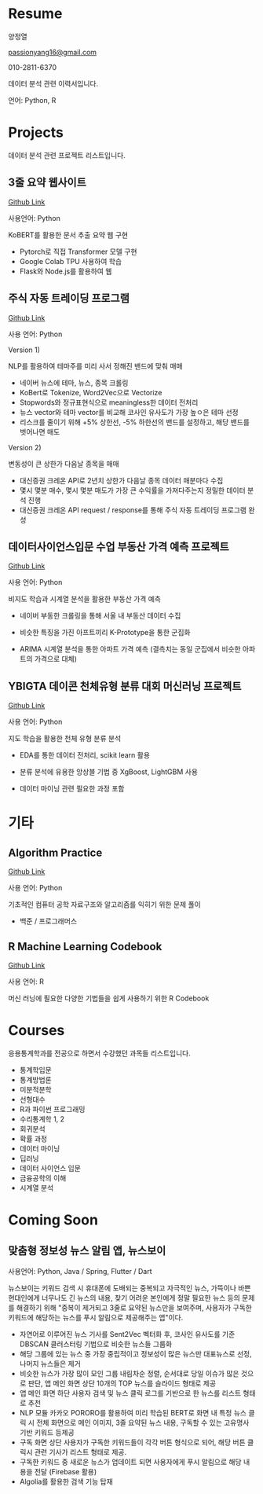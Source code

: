 Resume
================
양정열

<passionyang16@gmail.com>

010-2811-6370

데이터 분석 관련 이력서입니다.

언어: Python, R


# Projects

데이터 분석 관련 프로젝트 리스트입니다.

## 3줄 요약 웹사이트

[Github Link](https://github.com/passionyang16/3-lines-summary)

사용언어: Python

KoBERT를 활용한 문서 추출 요약 웹 구현

- Pytorch로 직접 Transformer 모델 구현
- Google Colab TPU 사용하여 학습
- Flask와 Node.js를 활용하여 웹 


## 주식 자동 트레이딩 프로그램

[Github Link](https://github.com/passionyang16/stock_trading)

사용 언어: Python

Version 1)

NLP를 활용하여 테마주를 미리 사서 정해진 밴드에 맞춰 매매

- 네이버 뉴스에 테마, 뉴스, 종목 크롤링
- KoBert로 Tokenize, Word2Vec으로 Vectorize
- Stopwords와 정규표현식으로 meaningless한 데이터 전처리
- 뉴스 vector와 테마 vector를 비교해 코사인 유사도가 가장 높ㅇ은 테마 선정
- 리스크를 줄이기 위해 +5% 상한선, -5% 하한선의 밴드를 설정하고, 해당 밴드를 벗어나면 매도

Version 2)

변동성이 큰 상한가 다음날 종목을 매매

- 대신증권 크레온 API로 2년치 상한가 다음날 종목 데이터 매분마다 수집
- 몇시 몇분 매수, 몇시 몇분 매도가 가장 큰 수익률을 가져다주는지 정밀한 데이터 분석 진행
- 대신증권 크레온 API request / response를 통해 주식 자동 트레이딩 프로그램 완성


## 데이터사이언스입문 수업 부동산 가격 예측 프로젝트

[Github Link](https://github.com/passionyang16/ProjectCasa)

사용 언어: Python

비지도 학습과 시계열 분석을 활용한 부동산 가격 예측

  - 네이버 부동한 크롤링을 통해 서울 내 부동산 데이터 수집

  - 비슷한 특징을 가진 아프트끼리 K-Prototype을 통한 군집화

  - ARIMA 시계열 분석을 통한 아파트 가격 예측 (결측치는 동일 군집에서 비슷한 아파트의 가격으로 대체)

## YBIGTA 데이콘 천체유형 분류 대회 머신러닝 프로젝트

[Github Link](https://github.com/passionyang16/ProjectCelestial)

사용 언어: Python

지도 학습을 활용한 천체 유형 분류 분석

  - EDA를 통한 데이터 전처리, scikit learn 활용

  - 분류 분석에 유용한 앙상블 기법 중 XgBoost, LightGBM 사용

  - 데이터 마이닝 관련 필요한 과정 포함



# 기타

## Algorithm Practice

[Github Link](https://github.com/passionyang16/algorithm)

사용 언어: Python

기초적인 컴퓨터 공학 자료구조와 알고리즘를 익히기 위한 문제 풀이

  - 백준 / 프로그래머스

## R Machine Learning Codebook

[Github Link](https://github.com/passionyang16/r_codebook)

사용 언어: R

머신 러닝에 필요한 다양한 기법들을 쉽게 사용하기 위한 R Codebook


# Courses

응용통계학과를 전공으로 하면서 수강했던 과목들 리스트입니다.

  - 통계학입문
  - 통계방법론
  - 미분적분학
  - 선형대수
  - R과 파이썬 프로그래밍
  - 수리통계학 1, 2
  - 회귀분석
  - 확률 과정
  - 데이터 마이닝
  - 딥러닝
  - 데이터 사이언스 입문
  - 금융공학의 이해
  - 시계열 분석


# Coming Soon

## 맞춤형 정보성 뉴스 알림 앱, 뉴스보이

사용언어: Python, Java / Spring, Flutter / Dart

뉴스보이는 키워드 검색 시 휴대폰에 도배되는 중복되고 자극적인 뉴스, 가뜩이나 바쁜 현대인에게 너무나도 긴 뉴스의 내용, 찾기 어려운 본인에게 정말 필요한 뉴스 등의 문제를 해결하기 위해 "중복이 제거되고 3줄로 요약된 뉴스만을 보여주며, 사용자가 구독한 키워드에 해당하는 뉴스를 푸시 알림으로 제공해주는 앱"이다.

- 자연어로 이루어진 뉴스 기사를 Sent2Vec 벡터화 후, 코사인 유사도를 기준 DBSCAN 클러스터링 기법으로 비슷한 뉴스들 그룹화
- 해당 그룹에 있는 뉴스 중 가장 중립적이고 정보성이 많은 뉴스만 대표뉴스로 선정, 나머지 뉴스들은 제거
- 비슷한 뉴스가 가장 많이 모인 그룹 내림차순 정렬, 순서대로 당일 이슈가 많은 것으로 판단, 앱 메인 화면 상단 10개의 TOP 뉴스를 슬라이드 형태로 제공
- 앱 메인 화면 하단 사용자 검색 및 뉴스 클릭 로그를 기반으로 한 뉴스를 리스트 형태로 추천
- NLP 모듈 카카오 PORORO를 활용하여 미리 학습된 BERT로 화면 내 특정 뉴스 클릭 시 전체 화면으로 메인 이미지, 3줄 요약된 뉴스 내용, 구독할 수 있는 고유명사 기반 키워드 등제공
- 구독 화면 상단 사용자가 구독한 키워드들이 각각 버튼 형식으로 되어, 해당 버튼 클릭시 관련 기사가 리스트 형태로 제공.
- 구독한 키워드 중 새로운 뉴스가 업데이트 되면 사용자에게 푸시 알림으로 해당 내용을 전달 (Firebase 활용)
- Algolia를 활용한 검색 기능 탑재

